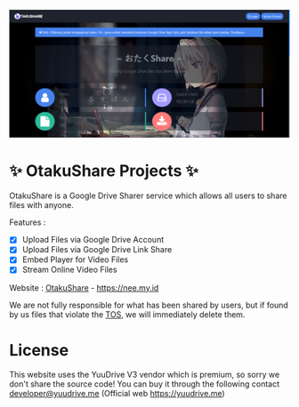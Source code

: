 ![Screenshoot](https://github.com/Akouji/OtakuShare/blob/master/ss.PNG?raw=true)
# :sparkles: **OtakuShare Projects** :sparkles:
OtakuShare is a Google Drive Sharer service which allows all users to share files with anyone.

Features :
- [x] Upload Files via Google Drive Account 
- [x] Upload Files via Google Drive Link Share
- [x] Embed Player for Video Files
- [x] Stream Online Video Files

Website : [OtakuShare](https://nee.my.id/) - https://nee.my.id

We are not fully responsible for what has been shared by users, but if found by us files that violate the [TOS](http://nee.my.id/page/terms-conditions), we will immediately delete them.

# License
This website uses the YuuDrive V3 vendor which is premium, so sorry we don't share the source code!
You can buy it through the following contact developer@yuudrive.me (Official web https://yuudrive.me)
